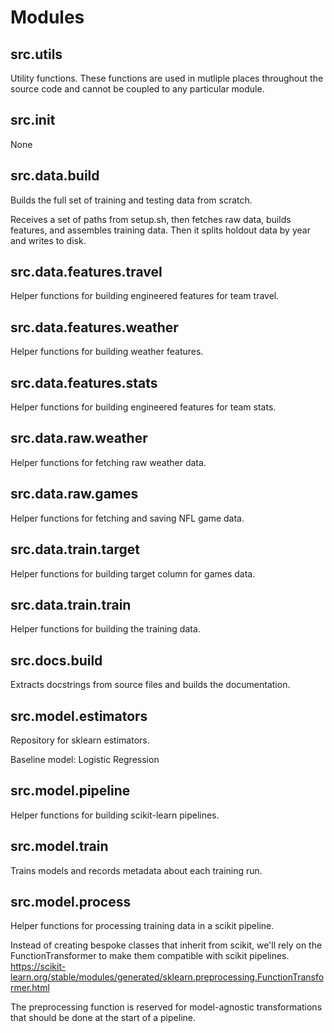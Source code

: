 # Modules

## src.utils
Utility functions. These functions are used in mutliple places throughout the source code and cannot be coupled to any particular module.

## src.__init__
None

## src.data.build
Builds the full set of training and testing data from scratch.

Receives a set of paths from setup.sh, then fetches raw data, builds features, and assembles training data. Then it splits holdout data by year and writes to disk.


## src.data.features.travel
Helper functions for building engineered features for team travel.

## src.data.features.weather
Helper functions for building weather features.

## src.data.features.stats
Helper functions for building engineered features for team stats.

## src.data.raw.weather
Helper functions for fetching raw weather data.

## src.data.raw.games
Helper functions for fetching and saving NFL game data.

## src.data.train.target
Helper functions for building target column for games data.

## src.data.train.train
Helper functions for building the training data.

## src.docs.build
Extracts docstrings from source files and builds the documentation.

## src.model.estimators
Repository for sklearn estimators.

Baseline model: Logistic Regression


## src.model.pipeline
Helper functions for building scikit-learn pipelines.

## src.model.train
Trains models and records metadata about each training run.

## src.model.process
Helper functions for processing training data in a scikit pipeline.

Instead of creating bespoke classes that inherit from scikit, we'll rely on the FunctionTransformer to make them compatible with scikit pipelines. https://scikit-learn.org/stable/modules/generated/sklearn.preprocessing.FunctionTransformer.html

The preprocessing function is reserved for model-agnostic transformations that should be done at the start of a pipeline.


